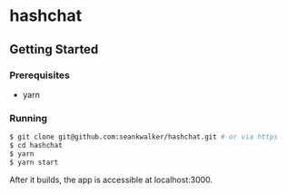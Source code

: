 # hashchat

## Getting Started

### Prerequisites

* yarn

### Running

```sh
$ git clone git@github.com:seankwalker/hashchat.git # or via https
$ cd hashchat
$ yarn
$ yarn start
```

After it builds, the app is accessible at localhost:3000.
